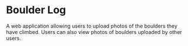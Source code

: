 # Boulder Log

A web application allowing users to upload photos of the boulders they have climbed. Users can also view photos of boulders uploaded by other users.


